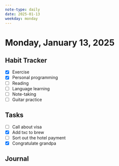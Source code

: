 ```yaml
---
note-type: daily
date: 2025-01-13
weekday: monday
---
```


# Monday, January 13, 2025

## Habit Tracker

- [x] Exercise
- [x] Personal programming
- [ ] Reading
- [ ] Language learning
- [ ] Note-taking
- [ ] Guitar practice

## Tasks

- [ ] Call about visa
- [x] Add txc to brew
- [ ] Sort out the hotel payment
- [x] Congratulate grandpa

## Journal
